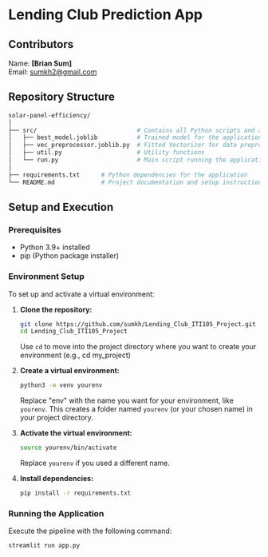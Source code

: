 # Lending Club Prediction App

## Contributors

Name: **[Brian Sum]**  
Email: <sumkh2@gmail.com>

## Repository Structure

```bash
solar-panel-efficiency/
│
├── src/                            # Contains all Python scripts and artifacts
│   ├── best_model.joblib           # Trained model for the application
│   ├── vec_preprocessor.joblib.py  # Fitted Vectorizer for data preprocessing
│   ├── util.py                     # Utility functions
│   └── run.py                      # Main script running the application
│
├── requirements.txt      # Python dependencies for the application
└── README.md             # Project documentation and setup instructions
```

## Setup and Execution

### Prerequisites

- Python 3.9+ installed
- pip (Python package installer)

### Environment Setup

To set up and activate a virtual environment:

1. **Clone the repository:**

   ```bash
   git clone https://github.com/sumkh/Lending_Club_ITI105_Project.git
   cd Lending_Club_ITI105_Project
   ```

   Use `cd` to move into the project directory where you want to create your environment (e.g., cd my_project)

2. **Create a virtual environment:**

   ```bash
   python3 -m venv yourenv
   ```

   Replace "env" with the name you want for your environment, like `yourenv`. This creates a folder named `yourenv` (or your chosen name) in your project directory.

3. **Activate the virtual environment:**

   ```bash
   source yourenv/bin/activate
   ```

   Replace `yourenv` if you used a different name.

4. **Install dependencies:**

   ```bash
   pip install -r requirements.txt
   ```

### Running the Application

Execute the pipeline with the following command:

```bash
streamlit run app.py
```
